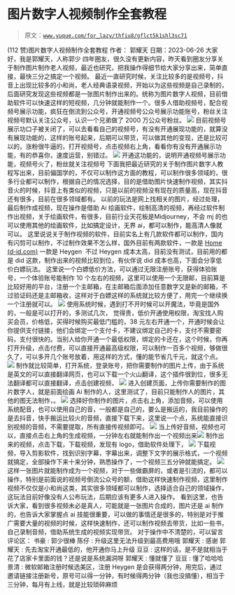 # 图片数字人视频制作全套教程

> 原文：[`www.yuque.com/for_lazy/thfiu8/gflct5k1shl3sc71`](https://www.yuque.com/for_lazy/thfiu8/gflct5k1shl3sc71)

<ne-h2 id="1346b4a2" data-lake-id="1346b4a2"><ne-heading-ext><ne-heading-anchor></ne-heading-anchor><ne-heading-fold></ne-heading-fold></ne-heading-ext><ne-heading-content><ne-text id="u19510fb8">(112 赞)图片数字人视频制作全套教程</ne-text></ne-heading-content></ne-h2> <ne-p id="ub7aa08f0" data-lake-id="ub7aa08f0"><ne-text id="u42e08c98">作者： 郭耀天</ne-text></ne-p> <ne-p id="u315a26e7" data-lake-id="u315a26e7"><ne-text id="uc1dd3500">日期：2023-06-26</ne-text></ne-p> <ne-p id="uf0df8302" data-lake-id="uf0df8302"><ne-text id="ua6b2b8cb">大家好，我是郭耀天，人称郭少</ne-text></ne-p> <ne-p id="ud74a7126" data-lake-id="ud74a7126"><ne-text id="u51b6aae7">四年圈友，很久没有更新内容，昨天看到圈友分享关于制作图片制作老人视频，最近也研究，把我操作得细节给大家分享出来，简单直接，最快三分之搞定一个视频。</ne-text></ne-p> <ne-p id="u1187b876" data-lake-id="u1187b876"><ne-text id="u0f492a82">最近一直研究时候，关注比较多的是视频号，抖音上出现比较多的小和尚，老人经典语录视频，开始以为这些视频是自己录制的，后面研究发现这些视频都是一张图片制作出来的。统称为图片数字人视频，目前借助软件可以快速这样的短视频，几分钟就能制作一个。很多人借助视频号，配合视频号展示功能，疯狂在倒流到公众号，开通视频号公众号展示功能账号，粉丝关注视频号默认关注公众号，认识一个兄弟做了 2000 万公众号粉丝。</ne-text></ne-p> <ne-p id="uf9fd82a5" data-lake-id="uf9fd82a5"><ne-card data-card-name="image" data-card-type="inline" id="JcRyT" data-event-boundary="card">![](img/4333f0d8d8387fd9d7f769219bfa00d9.png)  <ne-p id="u603f2529" data-lake-id="u603f2529"><ne-text id="ub3d150b9">目前视频号展示功口子被关闭了，可以去看看自己的视频号，有没有开通展现功能的，就算没有展现功能的，这样的账号起来，后期可以带货，可以做其他的变现，还是比较可以的，涨粉很牛逼的，打开视频号，点击视频右上角，看看你有没有开通展示功能，有的恭喜你，速度运营，别错过。</ne-text></ne-p> <ne-p id="uc1e6364e" data-lake-id="uc1e6364e"><ne-card data-card-name="image" data-card-type="inline" id="srE5P" data-event-boundary="card">![](img/2003d08f9642ea9b988f0cb1ff9de12d.png)  <ne-p id="uc56884c7" data-lake-id="uc56884c7"><ne-text id="udefbab35">开通这功能的，说明开通视频号展示功能，视频号火了，粉丝就关注视频号</ne-text></ne-p> <ne-p id="u4f76c4a7" data-lake-id="u4f76c4a7"><ne-text id="u956cf6d3">下面我把最近研究的关于制作图片数字人教程写出来，目前偏国学的，不仅可以制作这方面的教程，可以制作很多领域的，很多行业都可以制作，根据自己的情况选择，目的是借助图片快速制作视频，其实抖音火的时候，抖音上有类似的视频，只是以前的视频没有现在的质量高，现在抖音还有很多，目前在很多领域都有。</ne-text></ne-p> <ne-p id="u3ff879d4" data-lake-id="u3ff879d4"><ne-text id="uc542a39d">以前的玩法是网上找相关的图片，经过处理，最后制作成视频，现在操作是借助 Ai 绘画软件，绘制高清的视频，再经过软件制作出视频，关于绘画软件，有很多，目前行业天花板是</ne-text><ne-text id="u6c0a1203" style="color: rgb(18, 18, 18);">Midjourney，不会 mj 的也可以使用其他的绘画软件，比如搞定设计，无界 ai，都可以制作，能高清人像就可以。</ne-text></ne-p> <ne-p id="ua045a357" data-lake-id="ua045a357"><ne-text id="u34f94876">这里说说关于制作视频的软件，目前实名上有几款软件都可以制作，国内有闪剪可以制作，不过制作效果不怎么样，国外目前有两款软件，一款是</ne-text> [<ne-text id="u610a5f58" ne-underline="true">Home (</ne-text>](https://studio.d-id.com/)[<ne-text id="uebada4ae" ne-underline="true">d-id.com</ne-text>](http://d-id.com/)[<ne-text id="u5589d5f1" ne-underline="true">)</ne-text>](https://studio.d-id.com/) <ne-text id="uf39aa1b9">一款是 Heygen  不过 Heygen 成本太高，目前没有测试，目前用的都是 did 这款，制作出来的视频比较到位，有伙伴说 did 成本也高，下面会分享低价白嫖玩法。</ne-text></ne-p> <ne-p id="u208accea" data-lake-id="u208accea"><ne-text id="ufd08f906">这里说一个白嫖低价方法，可以通过无限注册账号，获得体验账号，一个体验账号能制作 10 个左右的视频，这里可以使用一个无限邮，目前算是比较好用的平台，注册一个主邮箱，在主邮箱后面添加任意数字又是新的邮箱，不过验证码还是主邮箱收，这样对于白嫖这样的系统就比较方便了，用完一个继续换一个注册就可以。</ne-text></ne-p> <ne-p id="ueca6d710" data-lake-id="ueca6d710"><ne-card data-card-name="image" data-card-type="inline" id="myMvQ" data-event-boundary="card">![](img/71d29cafe88ce0775f5c5e16f36271e3.png)  <ne-p id="u6cb15caa" data-lake-id="u6cb15caa"><ne-text id="u8e226f21">使用系统时候，遇到打不开时候可以开魔法，毕竟是国外的，一般是可以打开的，多测试几次，</ne-text></ne-p> <ne-p id="u066fb801" data-lake-id="u066fb801"><ne-text id="u24ac6125">觉得贵，低价开通使用权限，淘宝找人购买会员，价格低，买得时候购买最低门槛的，38 元左右开通一个，开通时候会让你提供支付链接，他们会绑定一个支付卡，不建议绑定自己的卡，支付不需要密码，支付很快的。当别人给你开通一个最低权限，绑定的卡还在，这个时候，你再打开升级，点击付费，可以直接开通最高级权限，可以制作一百多个视频，够做很久了，可以多开几个账号放着，用这样的方式，懂的能节省几千元，就这个点。</ne-text></ne-p> <ne-p id="ueb3fec8d" data-lake-id="ueb3fec8d"><ne-card data-card-name="image" data-card-type="inline" id="eB9d3" data-event-boundary="card">![](img/a394a5719be8d48cb97496135b8a84e3.png)  <ne-p id="u6f5414d6" data-lake-id="u6f5414d6"><ne-text id="u77ca3730">制作就比较简单，打开系统，登录账号，把你需要制作的图片上传，由于系统是英文的可以直接翻译网页，也可以下载一个火山翻译，这个插件很到位，很多无法翻译都可以直接翻译，点击创建视频，</ne-text></ne-p> <ne-p id="u791779aa" data-lake-id="u791779aa"><ne-card data-card-name="image" data-card-type="inline" id="C4ag3" data-event-boundary="card">![](img/00ed852a9013349795ba45f8960cfec0.png)  <ne-p id="u4dda218d" data-lake-id="u4dda218d"><ne-text id="u04769bc1">进入创建页面，上传你需要制作的图片数字人，就是前面绘画 Ai 制作的人，这里测试了，目前只能制作人的图片，其他的图无法制作，。</ne-text></ne-p> <ne-p id="u21dac4fd" data-lake-id="u21dac4fd"><ne-card data-card-name="image" data-card-type="inline" id="bOx50" data-event-boundary="card">![](img/6e70c5cd5307aedcdb4e2238cfeb1597.png)  <ne-p id="u4281127d" data-lake-id="u4281127d"><ne-text id="udc489bf9">选择好你制作的图片，点击右上角，添加音频，可以使用系统配音，也可以使用自己的音，一般都是自己的，要么是搬运的，我目前操作的是去抖音，快手搬运比较火的音频，直接下载下来，这里说一个点，系统能直接识别视频的音频，不需要提取，所有直接传视频即可。</ne-text></ne-p> <ne-p id="uc3ed3db6" data-lake-id="uc3ed3db6"><ne-card data-card-name="image" data-card-type="inline" id="h7dYE" data-event-boundary="card">![](img/6ee34f9ef2a7c54259e31df84296e044.png)  <ne-p id="ucd1447dd" data-lake-id="ucd1447dd"><ne-text id="uaf2e9998">当上传好音频，视频也可以，直接点击右上角的生成视频，一分钟左右就能制作出一个视频出来</ne-text><ne-card data-card-name="image" data-card-type="inline" id="TQ698" data-event-boundary="card">![](img/9f82ed6e2b3d7c0a720712c4d52f7385.png)  <ne-p id="uef26db35" data-lake-id="uef26db35"><ne-text id="ue754614d">制作出来的视频，点击下载，下载视频，发现有 logo，借助软件处理下，</ne-text></ne-p> <ne-p id="u58a5ea31" data-lake-id="u58a5ea31"><ne-card data-card-name="image" data-card-type="inline" id="MKmqj" data-event-boundary="card">![](img/d3c6fa50ca28dd55c9aaa88f8a2b1a2b.png)  <ne-p id="u97046106" data-lake-id="u97046106"><ne-text id="u36e3cb3d">下载视频，导入剪影软件，找到识别字幕，字幕出来，调整下文字的展示格式，一个视频就搞定，全部操作下来十来分钟，熟悉操作了，一个视频三五分钟就能搞定。</ne-text></ne-p> <ne-p id="u75a405d5" data-lake-id="u75a405d5"><ne-card data-card-name="image" data-card-type="inline" id="uy8la" data-event-boundary="card">![](img/fbd105b56e8bd6c2e5b2d27d0e8b9ae2.png)  <ne-p id="u9369ac3a" data-lake-id="u9369ac3a"><ne-text id="u745077d4">这样一张图片就能制作成为一个视频，对于一些做霸屏的，或者是引流的，都可以操作，特别是前面说的视频号倒流公众号的额，借助这样快速制作视频，这里制作视频不仅仅是小和尚这类，其实很多领域都可以制作，选择适合自己的领域操作，这玩法目前好像没有人公布玩法，后期应该有更多人进入操作。</ne-text></ne-p> <ne-p id="ufdc37bc2" data-lake-id="ufdc37bc2"><ne-text id="ud37b2653">看到这里，也告诉大家，看到很多视频未必是真人，可能就是一张图片合成的，图片还是 ai 制作的，也告诉大家掌握点 ai 技能很重要，可以做的事情还是很多的，特别是对于推广需要大量的视频的时候，这样快速制作，还可以制作视频去带货，比如一些书，自己录制音频，借助系统生成的视频实现带货。</ne-text></ne-p> <ne-p id="u1d0eb296" data-lake-id="u1d0eb296"><ne-text id="u2fcb1c9b">对于操作中不清楚的，可以留言</ne-text></ne-p> <ne-hole id="u1c212948" data-lake-id="u1c212948"><ne-card data-card-name="hr" data-card-type="block" id="EwmXX" data-event-boundary="card"><ne-p id="u23e4c90b" data-lake-id="u23e4c90b"><ne-text id="ud0ad27ab">评论区：</ne-text></ne-p> <ne-p id="u690b3067" data-lake-id="u690b3067"><ne-text id="uf0b31ead">书豪 : 郭少很棒</ne-text> <ne-text id="u7262f9d1">陈仔 : 升级这里无法升级到最高费用哦</ne-text> <ne-text id="ua708fe93">郭耀天 : 感谢</ne-text> <ne-text id="u7261da80">郭耀天 : 先去淘宝开通最低的，他开通你马上升级</ne-text> <ne-text id="u695fb7a0">豆豆 : 这样的话，是不是就相当于花了店家卡里面的钱？还是说是系统漏洞呀</ne-text> <ne-text id="ua3000995">郭耀天 : 懂就懂了</ne-text> <ne-text id="ufa6d037f">豆豆 : 懂了哈哈哈</ne-text> <ne-text id="ub0388e00">景清 : 微软邮箱注册时候选美区，注册 Heygen 是会获得两分钟，用完后，通过邀请链接注册新号，原号可以得一分钟，有时候得两分钟（我也没搞懂），相当于三分钟，每月有上线，就是比较琐碎麻烦</ne-text></ne-p></ne-card></ne-hole></ne-card></ne-p></ne-card></ne-p></ne-card></ne-p></ne-card></ne-p></ne-card></ne-p></ne-card></ne-p></ne-card></ne-p></ne-card></ne-p></ne-card></ne-p></ne-card></ne-p>